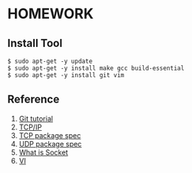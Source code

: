 # HOMEWORK

## Install Tool
```
$ sudo apt-get -y update
$ sudo apt-get -y install make gcc build-essential
$ sudo apt-get -y install git vim
```

## Reference
1. [Git tutorial](https://backlog.com/git-tutorial/tw/)
2. [TCP/IP](http://www.pcnet.idv.tw/pcnet/network/network_ip_tcp.htm)
3. [TCP package spec](https://tools.ietf.org/html/rfc793)
4. [UDP package spec](https://tools.ietf.org/html/rfc768)
5. [What is Socket](https://beej-zhtw-gitbook.netdpi.net/)
6. [VI](http://www2.nsysu.edu.tw/csmlab/unix/vi_command.htm)
